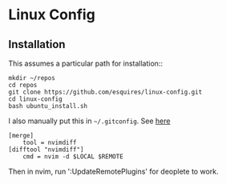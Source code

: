 Linux Config
===

Installation
---

This assumes a particular path for installation::

    mkdir ~/repos
    cd repos
    git clone https://github.com/esquires/linux-config.git
    cd linux-config
    bash ubuntu_install.sh

I also manually put this in `~/.gitconfig`. See [here](https://github.com/neovim/neovim/issues/2377)

    [merge]
        tool = nvimdiff
    [difftool "nvimdiff"] 
        cmd = nvim -d $LOCAL $REMOTE

Then in nvim, run ':UpdateRemotePlugins' for deoplete to work. 
